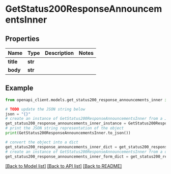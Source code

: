 # GetStatus200ResponseAnnouncementsInner


## Properties

Name | Type | Description | Notes
------------ | ------------- | ------------- | -------------
**title** | **str** |  | 
**body** | **str** |  | 

## Example

```python
from openapi_client.models.get_status200_response_announcements_inner import GetStatus200ResponseAnnouncementsInner

# TODO update the JSON string below
json = "{}"
# create an instance of GetStatus200ResponseAnnouncementsInner from a JSON string
get_status200_response_announcements_inner_instance = GetStatus200ResponseAnnouncementsInner.from_json(json)
# print the JSON string representation of the object
print(GetStatus200ResponseAnnouncementsInner.to_json())

# convert the object into a dict
get_status200_response_announcements_inner_dict = get_status200_response_announcements_inner_instance.to_dict()
# create an instance of GetStatus200ResponseAnnouncementsInner from a dict
get_status200_response_announcements_inner_form_dict = get_status200_response_announcements_inner.from_dict(get_status200_response_announcements_inner_dict)
```
[[Back to Model list]](../README.md#documentation-for-models) [[Back to API list]](../README.md#documentation-for-api-endpoints) [[Back to README]](../README.md)


